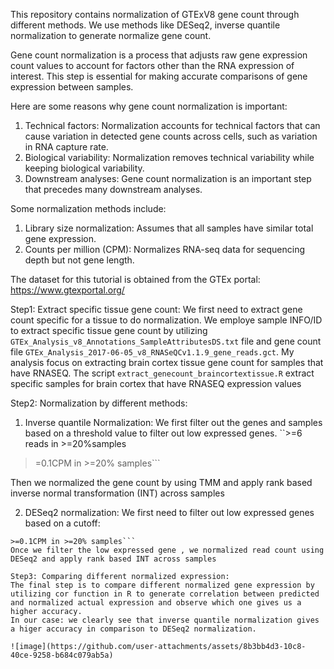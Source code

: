 This repository contains normalization of GTExV8 gene count through different methods. We use methods like DESeq2, inverse quantile normalization to generate normalize gene count.

Gene count normalization is a process that adjusts raw gene expression count values to account for factors other than the RNA expression of interest. This step is essential for making accurate comparisons of gene expression between samples. 

Here are some reasons why gene count normalization is important:
1. Technical factors: Normalization accounts for technical factors that can cause variation in detected gene counts across cells, such as variation in RNA capture rate. 
2. Biological variability: Normalization removes technical variability while keeping biological variability. 
3. Downstream analyses: Gene count normalization is an important step that precedes many downstream analyses. 

Some normalization methods include:
1. Library size normalization: Assumes that all samples have similar total gene expression. 
2. Counts per million (CPM): Normalizes RNA-seq data for sequencing depth but not gene length. 


The dataset for this tutorial is obtained from the GTEx portal: https://www.gtexportal.org/

Step1: Extract specific tissue gene count:
We first need to extract gene count specific for a tissue to do normalization. We employe sample INFO/ID to extract specific tissue gene count by utilizing ```GTEx_Analysis_v8_Annotations_SampleAttributesDS.txt``` file and gene count file ```GTEx_Analysis_2017-06-05_v8_RNASeQCv1.1.9_gene_reads.gct```. My analysis focus on extracting brain cortex tissue gene count for samples that have RNASEQ. 
The script  ```extract_genecount_braincortextissue.R``` extract specific samples for brain cortex that have RNASEQ expression values

Step2: Normalization by different methods:
1. Inverse quantile Normalization: We first filter out the genes and samples based on a threshold value to filter out low expressed genes.
 ``>=6 reads in >=20%samples
>=0.1CPM in >=20% samples```

Then we normalized the gene count by using TMM and apply rank based inverse normal transformation (INT) across samples

2. DESeq2 normalization: 
We first need to filter out low expressed genes based on a cutoff:
```>=6 reads in >=20%samples
>=0.1CPM in >=20% samples```
Once we filter the low expressed gene , we normalized read count using DESeq2 and apply rank based INT across samples

Step3: Comparing different normalized expression: 
The final step is to compare different normalized gene expression by utilizing cor function in R to generate correlation between predicted and normalized actual expression and observe which one gives us a higher accuracy. 
In our case: we clearly see that inverse quantile normalization gives a higer accuracy in comparison to DESeq2 normalization.

![image](https://github.com/user-attachments/assets/8b3bb4d3-10c8-40ce-9258-b684c079ab5a)



